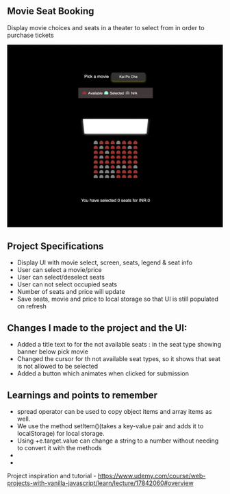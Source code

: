 ## Movie Seat Booking

Display movie choices and seats in a theater to select from in order to purchase tickets

<img src="https://github.com/gitit24x7/Mini-JS-projects/blob/main/Movie-Seats-Booking-App/project-image.png"></img>

## Project Specifications

- Display UI with movie select, screen, seats, legend & seat info
- User can select a movie/price
- User can select/deselect seats
- User can not select occupied seats
- Number of seats and price will update
- Save seats, movie and price to local storage so that UI is still populated on refresh

## Changes I made to the project and the UI: 

- Added a title text to for the not available seats : in the seat type showing banner below pick movie
- Changed the cursor for th not available seat types, so it shows that seat is not allowed to be selected
- Added a button which animates when clicked for submission 

## Learnings and points to remember
- spread operator can be used to copy object items and array items as well.
- We use the method setItem()(takes a key-value pair and adds it to localStorage) for local storage. 
- Using +e.target.value can change a string to a number without needing to convert it with the methods
- 
-

Project inspiration and tutorial - https://www.udemy.com/course/web-projects-with-vanilla-javascript/learn/lecture/17842060#overview
